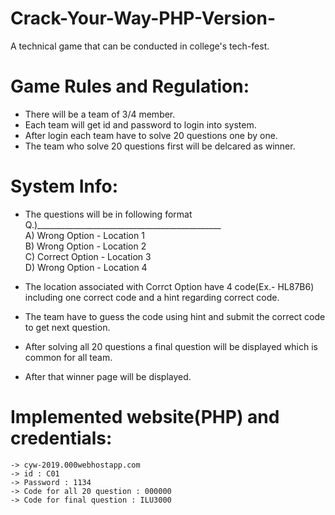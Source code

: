 # Crack-Your-Way-PHP-Version-
A technical game that can be conducted in college's tech-fest.

# Game Rules and Regulation:
 - There will be a team of 3/4 member.
 - Each team will get id and password to login into system.
 - After login each team have to solve 20 questions one by one.
 - The team who solve 20 questions first will be delcared as winner.

# System Info:
  - The questions will be in following format<br />
    Q.)______________________________________________<br />
       A) Wrong Option   - Location 1<br />
       B) Wrong Option   - Location 2<br />
       C) Correct Option - Location 3<br />
       D) Wrong Option   - Location 4<br />
     
  - The location associated with Corrct Option have 4 code(Ex.- HL87B6) including one correct code and a hint regarding correct code.
  - The team have to guess the code using hint and submit the correct code to get next question.
  - After solving all 20 questions a final question will be displayed which is common for all team.
  - After that winner page will be displayed.
  
  # Implemented website(PHP) and credentials:
    -> cyw-2019.000webhostapp.com
    -> id : C01
    -> Password : 1134
    -> Code for all 20 question : 000000
    -> Code for final question : ILU3000
